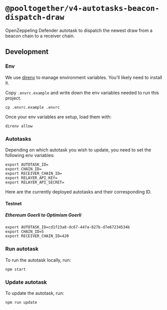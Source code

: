 # `@pooltogether/v4-autotasks-beacon-dispatch-draw`

OpenZeppeling Defender autotask to dispatch the newest draw from a beacon chain to a receiver chain.

## Development

### Env

We use [direnv](https://direnv.net) to manage environment variables. You'll likely need to install it.

Copy `.envrc.example` and write down the env variables needed to run this project.
```
cp .envrc.example .envrc
```

Once your env variables are setup, load them with:
```
direnv allow
```

### Autotasks

Depending on which autotask you wish to update, you need to set the following env variables:

```
export AUTOTASK_ID=
export CHAIN_ID=
export RECEIVER_CHAIN_ID=
export RELAYER_API_KEY=
export RELAYER_API_SECRET=
```

Here are the currently deployed autotasks and their corresponding ID.

#### Testnet
##### Ethereum Goerli to Optimism Goerli

```
export AUTOTASK_ID=cd1f23a8-dc67-447a-827b-d7e67234534b
export CHAIN_ID=5
export RECEIVER_CHAIN_ID=420
```

### Run autotask

To run the autotask locally, run:

```
npm start
```

### Update autotask

To update the autotask, run:

```
npm run update
```
